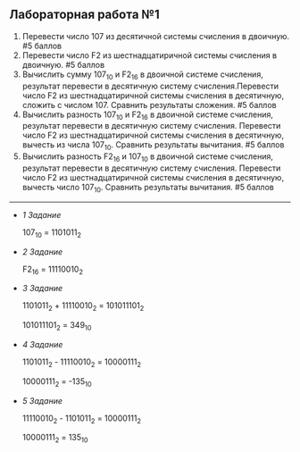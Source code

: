## Лабораторная работа №1 ##
1. Перевести число 107 из десятичной системы счисления в двоичную. #5 баллов
2. Перевести число F2 из шестнадцатиричной системы счисления в двоичную. #5 баллов
3. Вычислить сумму 107<sub>10</sub> и F2<sub>16</sub> в двоичной системе счисления, результат перевести в десятичную систему счисления.Перевести число F2 из шестнадцатиричной системы счисления в десятичную, сложить с числом 107. Сравнить результаты сложения. #5 баллов
4. Вычислить разность 107<sub>10</sub> и F2<sub>16</sub> в двоичной системе счисления, результат перевести в десятичную систему счисления. Перевести число F2 из шестнадцатиричной системы счисления в десятичную, вычесть из числа 107<sub>10</sub>. Сравнить результаты вычитания. #5 баллов
5. Вычислить разность F2<sub>16</sub> и 107<sub>10</sub> в двоичной системе счисления, результат перевести в десятичную систему счисления. Перевести число F2 из шестнадцатиричной системы счисления в десятичную, вычесть число 107<sub>10</sub>. Сравнить результаты вычитания. #5 баллов

___

* _1 Задание_

  107<sub>10</sub> = 1101011<sub>2</sub>


* _2 Задание_

  F2<sub>16</sub> = 11110010<sub>2</sub>
  
  
* _3 Задание_

  1101011<sub>2</sub> + 11110010<sub>2</sub> = 101011101<sub>2</sub>
    
  101011101<sub>2</sub> = 349<sub>10</sub>
  
* _4 Задание_

  1101011<sub>2</sub> - 11110010<sub>2</sub> = 10000111<sub>2</sub>
  
  10000111<sub>2</sub> = -135<sub>10</sub>
  
  
* _5 Задание_

  11110010<sub>2</sub> - 1101011<sub>2</sub> = 10000111<sub>2</sub>  
  
  10000111<sub>2</sub> = 135<sub>10</sub>
